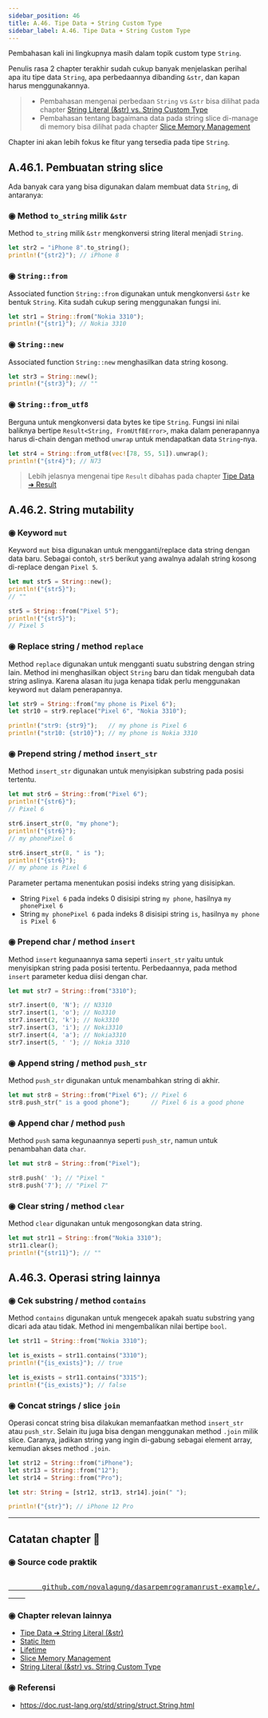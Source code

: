 ```yaml
---
sidebar_position: 46
title: A.46. Tipe Data ➜ String Custom Type
sidebar_label: A.46. Tipe Data ➜ String Custom Type
---
```


Pembahasan kali ini lingkupnya masih dalam topik custom type `String`.

Penulis rasa 2 chapter terakhir sudah cukup banyak menjelaskan perihal apa itu tipe data `String`, apa perbedaannya dibanding `&str`, dan kapan harus menggunakannya.

> - Pembahasan mengenai perbedaan `String` vs `&str` bisa dilihat pada chapter [String Literal (&str) vs. String Custom Type](/basic/string-slice-vs-string-literal)
> - Pembahasan tentang bagaimana data pada string slice di-manage di memory bisa dilihat pada chapter [Slice Memory Management](/basic/slice-memory-management)

Chapter ini akan lebih fokus ke fitur yang tersedia pada tipe `String`.

## A.46.1. Pembuatan string slice

Ada banyak cara yang bisa digunakan dalam membuat data `String`, di antaranya:

### ◉ Method `to_string` milik `&str`

Method `to_string` milik `&str` mengkonversi string literal menjadi `String`.

```rust
let str2 = "iPhone 8".to_string();
println!("{str2}"); // iPhone 8
```

### ◉ `String::from`

Associated function `String::from` digunakan untuk mengkonversi `&str` ke bentuk `String`. Kita sudah cukup sering menggunakan fungsi ini.

```rust
let str1 = String::from("Nokia 3310");
println!("{str1}"); // Nokia 3310
```

### ◉ `String::new`

Associated function `String::new` menghasilkan data string kosong.

```rust
let str3 = String::new();
println!("{str3}"); // ""
```

### ◉ `String::from_utf8`

Berguna untuk mengkonversi data bytes ke tipe `String`. Fungsi ini nilai baliknya bertipe `Result<String, FromUtf8Error>`, maka dalam penerapannya harus di-chain dengan method `unwrap` untuk mendapatkan data `String`-nya.

```rust
let str4 = String::from_utf8(vec![78, 55, 51]).unwrap();
println!("{str4}"); // N73
```

> Lebih jelasnya mengenai tipe `Result` dibahas pada chapter [Tipe Data ➜ Result](/basic/result-type)

## A.46.2. String mutability

### ◉ Keyword `mut`

Keyword `mut` bisa digunakan untuk mengganti/replace data string dengan data baru. Sebagai contoh, `str5` berikut yang awalnya adalah string kosong di-replace dengan `Pixel 5`.

```rust
let mut str5 = String::new();
println!("{str5}");
// ""

str5 = String::from("Pixel 5");
println!("{str5}");
// Pixel 5
```

### ◉ Replace string / method `replace`

Method `replace` digunakan untuk mengganti suatu substring dengan string lain. Method ini menghasilkan object `String` baru dan tidak mengubah data string aslinya. Karena alasan itu juga kenapa tidak perlu menggunakan keyword `mut` dalam penerapannya.

```rust
let str9 = String::from("my phone is Pixel 6");
let str10 = str9.replace("Pixel 6", "Nokia 3310");

println!("str9: {str9}");   // my phone is Pixel 6
println!("str10: {str10}"); // my phone is Nokia 3310
```

### ◉ Prepend string / method `insert_str`

Method `insert_str` digunakan untuk menyisipkan substring pada posisi tertentu.

```rust
let mut str6 = String::from("Pixel 6");
println!("{str6}");
// Pixel 6

str6.insert_str(0, "my phone");
println!("{str6}");
// my phonePixel 6

str6.insert_str(8, " is ");
println!("{str6}");
// my phone is Pixel 6
```

Parameter pertama menentukan posisi indeks string yang disisipkan.

- String `Pixel 6` pada indeks 0 disisipi string `my phone`, hasilnya `my phonePixel 6`
- String `my phonePixel 6` pada indeks 8 disisipi string ` is `, hasilnya `my phone is Pixel 6`

### ◉ Prepend char / method `insert`

Method `insert` kegunaannya sama seperti `insert_str` yaitu untuk menyisipkan string pada posisi tertentu. Perbedaannya, pada method `insert` parameter kedua diisi dengan char.

```rust
let mut str7 = String::from("3310");

str7.insert(0, 'N'); // N3310
str7.insert(1, 'o'); // No3310
str7.insert(2, 'k'); // Nok3310
str7.insert(3, 'i'); // Noki3310
str7.insert(4, 'a'); // Nokia3310
str7.insert(5, ' '); // Nokia 3310
```

### ◉ Append string / method `push_str`

Method `push_str` digunakan untuk menambahkan string di akhir.

```rust
let mut str8 = String::from("Pixel 6"); // Pixel 6
str8.push_str(" is a good phone");      // Pixel 6 is a good phone
```

### ◉ Append char / method `push`

Method `push` sama kegunaannya seperti `push_str`, namun untuk penambahan data `char`.

```rust
let mut str8 = String::from("Pixel");

str8.push(' '); // "Pixel "
str8.push('7'); // "Pixel 7"
```

### ◉ Clear string / method `clear`

Method `clear` digunakan untuk mengosongkan data string.

```rust
let mut str11 = String::from("Nokia 3310");
str11.clear();
println!("{str11}"); // ""
```

## A.46.3. Operasi string lainnya

### ◉ Cek substring / method `contains`

Method `contains` digunakan untuk mengecek apakah suatu substring yang dicari ada atau tidak. Method ini mengembalikan nilai bertipe `bool`.

```rust
let str11 = String::from("Nokia 3310");

let is_exists = str11.contains("3310");
println!("{is_exists}"); // true

let is_exists = str11.contains("3315");
println!("{is_exists}"); // false
```

### ◉ Concat strings / slice `join`

Operasi concat string bisa dilakukan memanfaatkan method `insert_str` atau `push_str`. Selain itu juga bisa dengan menggunakan method `.join` milik slice. Caranya, jadikan string yang ingin di-gabung sebagai element array, kemudian akses method `.join`.

```rust
let str12 = String::from("iPhone");
let str13 = String::from("12");
let str14 = String::from("Pro");

let str: String = [str12, str13, str14].join(" ");

println!("{str}"); // iPhone 12 Pro
```

---

## Catatan chapter 📑

### ◉ Source code praktik

<pre>
    <a href="https://github.com/novalagung/dasarpemrogramanrust-example/tree/master/tipe_data_custom_type_string_slice">
        github.com/novalagung/dasarpemrogramanrust-example/../tipe_data_custom_type_string_slice
    </a>
</pre>

### ◉ Chapter relevan lainnya

- [Tipe Data ➜ String Literal (&str)](/basic/tipe-data-string-literal)
- [Static Item](/basic/static)
- [Lifetime](/basic/lifetime)
- [Slice Memory Management](/basic/slice-memory-management)
- [String Literal (&str) vs. String Custom Type](/basic/string-slice-vs-string-literal)

### ◉ Referensi

- https://doc.rust-lang.org/std/string/struct.String.html
